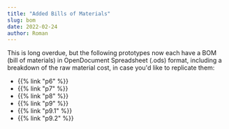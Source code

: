 ```yaml
---
title: "Added Bills of Materials"
slug: bom
date: 2022-02-24
author: Roman
---
```


This is long overdue, but the following prototypes now each have a BOM (bill of materials) in OpenDocument Spreadsheet (.ods) format, including a breakdown of the raw material cost, in case you'd like to replicate them:

- {{% link "p6" %}}
- {{% link "p7" %}}
- {{% link "p8" %}}
- {{% link "p9" %}}
- {{% link "p9.1" %}}
- {{% link "p9.2" %}}
